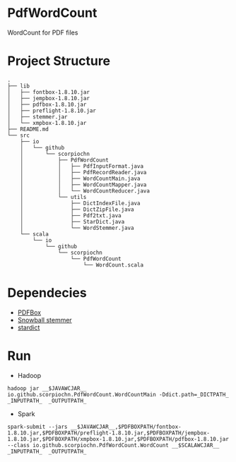 # PdfWordCount
WordCount for PDF files


# Project Structure


    .
    ├── lib
    │   ├── fontbox-1.8.10.jar
    │   ├── jempbox-1.8.10.jar
    │   ├── pdfbox-1.8.10.jar
    │   ├── preflight-1.8.10.jar
    │   ├── stemmer.jar        
    │   └── xmpbox-1.8.10.jar
    ├── README.md
    └── src
        ├── io
        │   └── github
        │       └── scorpiochn
        │           ├── PdfWordCount
        │           │   ├── PdfInputFormat.java
        │           │   ├── PdfRecordReader.java
        │           │   ├── WordCountMain.java
        │           │   ├── WordCountMapper.java
        │           │   └── WordCountReducer.java
        │           └── utils
        │               ├── DictIndexFile.java
        │               ├── DictZipFile.java
        │               ├── Pdf2txt.java
        │               ├── StarDict.java
        │               └── WordStemmer.java
        └── scala
            └── io
                └── github
                    └── scorpiochn
                        └── PdfWordCount
                            └── WordCount.scala


# Dependecies
   * [PDFBox](http://pdfbox.apache.org/)
   * [Snowball stemmer](http://snowball.tartarus.org/)
   * [stardict](http://abloz.com/huzheng/stardict-dic/zh_CN/)


# Run

   * Hadoop
    
    hadoop jar __$JAVAWCJAR__  io.github.scorpiochn.PdfWordCount.WordCountMain -Ddict.path=_DICTPATH_ _INPUTPATH_  _OUTPUTPATH_

   * Spark 
   
    spark-submit --jars __$JAVAWCJAR__,$PDFBOXPATH/fontbox-1.8.10.jar,$PDFBOXPATH/preflight-1.8.10.jar,$PDFBOXPATH/jempbox-1.8.10.jar,$PDFBOXPATH/xmpbox-1.8.10.jar,$PDFBOXPATH/pdfbox-1.8.10.jar --class io.github.scorpiochn.PdfWordCount.WordCount __$SCALAWCJAR__ _INPUTPATH_  _OUTPUTPATH_



